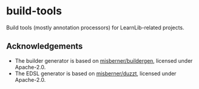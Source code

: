# build-tools

Build tools (mostly annotation processors) for LearnLib-related projects.

## Acknowledgements

* The builder generator is based on [misberner/buildergen](https://github.com/misberner/buildergen), licensed under Apache-2.0.
* The EDSL generator is based on [misberner/duzzt](https://github.com/misberner/duzzt), licensed under Apache-2.0.